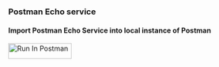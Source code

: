 ### Postman Echo service

#### Import Postman Echo Service into local instance of Postman

[<img src="https://run.pstmn.io/button.svg" alt="Run In Postman" style="width: 128px; height: 32px;">](https://god.gw.postman.com/run-collection/631643-f695cab7-6878-eb55-7943-ad88e1ccfd65?action=collection%2Ffork&source=rip_markdown&collection-url=entityId%3D631643-f695cab7-6878-eb55-7943-ad88e1ccfd65%26entityType%3Dcollection%26workspaceId%3Df21c2968-b83d-485e-9360-21fc4de72be3)
